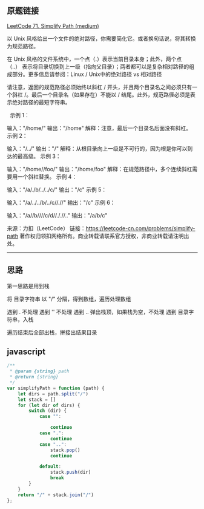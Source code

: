 ## 原题链接

[LeetCode 71. Simplify Path (medium)](https://leetcode-cn.com/problems/simplify-path/)


以 Unix 风格给出一个文件的绝对路径，你需要简化它。或者换句话说，将其转换为规范路径。

在 Unix 风格的文件系统中，一个点（.）表示当前目录本身；此外，两个点 （..） 表示将目录切换到上一级（指向父目录）；两者都可以是复杂相对路径的组成部分。更多信息请参阅：Linux / Unix中的绝对路径 vs 相对路径

请注意，返回的规范路径必须始终以斜杠 / 开头，并且两个目录名之间必须只有一个斜杠 /。最后一个目录名（如果存在）不能以 / 结尾。此外，规范路径必须是表示绝对路径的最短字符串。

 
示例 1：

输入："/home/"
输出："/home"
解释：注意，最后一个目录名后面没有斜杠。
示例 2：

输入："/../"
输出："/"
解释：从根目录向上一级是不可行的，因为根是你可以到达的最高级。
示例 3：

输入："/home//foo/"
输出："/home/foo"
解释：在规范路径中，多个连续斜杠需要用一个斜杠替换。
示例 4：

输入："/a/./b/../../c/"
输出："/c"
示例 5：

输入："/a/../../b/../c//.//"
输出："/c"
示例 6：

输入："/a//b////c/d//././/.."
输出："/a/b/c"

来源：力扣（LeetCode）
链接：https://leetcode-cn.com/problems/simplify-path
著作权归领扣网络所有。商业转载请联系官方授权，非商业转载请注明出处。

---


## 思路

第一思路是用到栈

将 目录字符串 以 "/" 分隔，得到数组，遍历处理数组

遇到 . 不处理
遇到 '' 不处理
遇到 .. 弹出栈顶，如果栈为空，不处理
遇到 目录字符串，入栈

遍历结束后全部出栈，拼接出结果目录


## javascript

```javascript
/**
 * @param {string} path
 * @return {string}
 */
var simplifyPath = function (path) {
    let dirs = path.split("/")
    let stack = []
    for (let dir of dirs) {
        switch (dir) {
            case "":

                continue
            case ".":
                continue
            case "..":
                stack.pop()
                continue

            default:
                stack.push(dir)
                break
        }
    }
    return "/" + stack.join("/")
};

```
